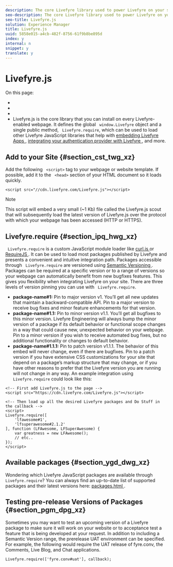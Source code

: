 ```yaml
---
description: The core Livefyre library used to power Livefyre on your site.
seo-description: The core Livefyre library used to power Livefyre on your site.
seo-title: Livefyre.js
solution: Experience Manager
title: Livefyre.js
uuid: 5858e015-a4cb-482f-8756-61f9b8be895d
index: y
internal: n
snippet: y
translate: y
---
```


# Livefyre.js

On this page:

* [](#c_livefyre.js/section_cst_twg_xz)
* [](#c_livefyre.js/section_ipq_hwg_xz)
* [](#c_livefyre.js/section_ygd_dwg_xz)
* [](#c_livefyre.js/section_pgm_dpg_xz)
Livefyre.js is the core library that you can install on every Livefyre-enabled webpage. It defines the global ` window.Livefyre` object and a single public method, ` Livefyre.require`, which can be used to load other Livefyre JavaScript libraries that help with [ embedding Livefyre Apps ](http://docs.livefyre.com/developers/app-integrations/), [ integrating your authentication provider with Livefyre ](http://docs.livefyre.com/developers/identity-integration/), and more.

## Add to your Site {#section_cst_twg_xz}

Add the following ` <script>` tag to your webpage or website template. If possible, add it to the ` <head>` section of your HTML document so it loads quickly.

```
<script src="//cdn.livefyre.com/Livefyre.js"></script>
```

>[!NOTE]
>
>This script will embed a very small (~1 Kb) file called the Livefyre.js scout that will subsequently load the latest version of Livefyre.js over the protocol with which your webpage has been accessed (HTTP or HTTPS).


## Livefyre.require {#section_ipq_hwg_xz}

` Livefyre.require` is a custom JavaScript module loader like [ curl.js ](https://github.com/cujojs/curl) or [ RequireJS ](http://requirejs.org/). It can be used to load most packages published by Livefyre and presents a convenient and intuitive integration path.
Packages accessible through ` Livefyre.require` are versioned using [ Semantic Versioning ](http://semver.org/). Packages can be required at a specific version or to a range of versions so your webpage can automatically benefit from new bugfixes features. This gives you flexibility when integrating Livefyre on your site. There are three levels of version pinning you can use with ` Livefyre.require`.

* **package-name#1:** Pin to major version v1. You’ll get all new updates that maintain a backward-compatible API. Pin to a major version to receive bug fixes and minor feature enhancements for that version.
* **package-name#1.1:** Pin to minor version v1.1. You’ll get all bugfixes to this minor version. Livefyre Engineering will always bump the minor version of a package if its default behavior or functional scope changes in a way that could cause new, unexpected behavior on your webpage. Pin to a minor version if you wish to receive automated bug fixes, but no additional functionality or changes to default behavior.
* **package-name#1.1.1:** Pin to patch version v1.1.1. The behavior of this embed will never change, even if there are bugfixes. Pin to a patch version if you have extensive CSS customizations for your site that depend on a package’s markup structure that may change, or if you have other reasons to prefer that the Livefyre version you are running will not change in any way.
An example integration using ` Livefyre.require` could look like this:

```
<!-- First add Livefyre.js to the page --> 
<script src="https://cdn.livefyre.com/Livefyre.js"></script> 
  
<!-- Then load up all the desired Livefyre packages and Do Stuff in the callback --> 
<script> 
Livefyre.require([ 
    'lfawesome#1', 
    'lfsuperawesome#2.1.2' 
], function (LFAwesome, LFSuperAwesome) { 
    var greatness = new LFAwesome(); 
    // etc.. 
}); 
</script>
```

## Available packages {#section_ygd_dwg_xz}

Wondering which Livefyre JavaScript packages are available through ` Livefyre.require`? You can always find an up-to-date list of supported packages and their latest versions here: [ packages.html ](https://cdn.livefyre.com/packages.html).

## Testing pre-release Versions of Packages {#section_pgm_dpg_xz}

Sometimes you may want to test an upcoming version of a Livefyre package to make sure it will work on your website or to acceptance test a feature that is being developed at your request. In addition to including a Semantic Version range, the prerelease UAT environment can be specified.
For example, the following would require the UAT release of fyre.conv, the Comments, Live Blog, and Chat applications.

```
Livefyre.require(['fyre.conv#uat'], callback); 

```
